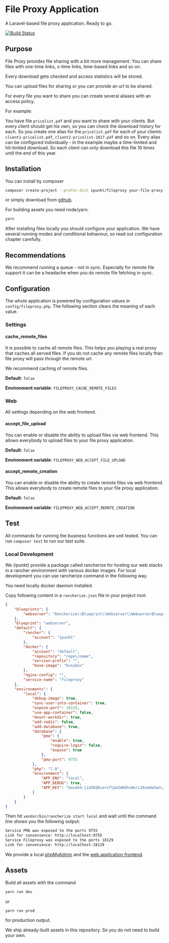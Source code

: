 # File Proxy Application

A Laravel-based file proxy application. Ready to go.

[![Build Status](https://travis-ci.org/ipunkt/fileproxy.svg?branch=master)](https://travis-ci.org/ipunkt/fileproxy)

## Purpose

File Proxy provides file sharing with a bit more management. You can share files with one-time links, x-time links, time-based links and so on.

Every download gets checked and access statistics will be stored.

You can upload files for sharing or you can provide an url to be shared.

For every file you want to share you can create several aliases with an access policy.

For example:

You have file `pricelist.pdf` and you want to share with your clients. But every client should get his own, so you can check the download history for each. So you create one alias for the `pricelist.pdf` for each of your clients: `client1-pricelist.pdf`, `client2-pricelist-2017.pdf` and so on. Every alias can be configured individually - in the example maybe a time-limited and hit-limited download. So each client can only download this file 10 times until the end of this year.


## Installation

You can install by composer
```bash
composer create-project --prefer-dist ipunkt/fileproxy your-file-proxy-app
```

or simply download from [github](https://github.io/ipunkt/fileproxy).

For building assets you need node/yarn.

```bash
yarn
```

After installing files locally you should configure your application. We have several running modes and conditional behaviour, so read out configuration chapter carefully.

## Recommendations

We recommend running a queue - not in sync. Especially for remote file support it can be a headache when you do remote file fetching in sync.


## Configuration

The whole application is powered by configuration values in `config/fileproxy.php`. The following section clears the meaning of each value.

### Settings

#### cache_remote_files

It is possible to cache all remote files. This helps you playing a real proxy that caches all served files. If you do not cache any remote files locally than file proxy will pass through the remote url.

We recommend caching of remote files.

**Default**: `false`

**Environment variable**: `FILEPROXY_CACHE_REMOTE_FILES`


### Web

All settings depending on the web frontend.

#### accept_file_upload

You can enable or disable the ability to upload files via web frontend. This allows everybody to upload files to your file proxy application.

**Default**: `false`

**Environment variable**: `FILEPROXY_WEB_ACCEPT_FILE_UPLOAD`

#### accept_remote_creation

You can enable or disable the ability to create remote files via web frontend. This allows everybody to create remote files to your file proxy application.

**Default**: `false`

**Environment variable**: `FILEPROXY_WEB_ACCEPT_REMOTE_CREATION`

## Test

All commands for running the business functions are unit tested. You can run `composer test` to run our test suite.

### Local Development

We (ipunkt) provide a package called rancherize for hosting our web stacks in a rancher environment with various docker images. For local development you can use rancherize command in the following way.

You need locally docker daemon installed.

Copy following content in a `rancherize.json` file in your project root:
```json
{
    "blueprints": {
        "webserver": "Rancherize\\Blueprint\\Webserver\\WebserverBlueprint"
    },
    "blueprint": "webserver",
    "default": {
        "rancher": {
            "account": "ipunkt"
        },
        "docker": {
            "account": "default",
            "repository": "repo\/name",
            "version-prefix": "",
            "base-image": "busybox"
        },
        "nginx-config": "",
        "service-name": "Fileproxy"
    },
    "environments": {
        "local": {
            "debug-image": true,
            "sync-user-into-container": true,
            "expose-port": 18129,
            "use-app-container": false,
            "mount-workdir": true,
            "add-redis": false,
            "add-database": true,
            "database": {
                "pma": {
                    "enable": true,
                    "require-login": false,
                    "expose": true
                },
                "pma-port": 9755
            },
            "php": "7.0",
            "environment": {
                "APP_ENV": "local",
                "APP_DEBUG": true,
                "APP_KEY": "base64:jid3KQRva+vTtpU2mK6hvWxrLI6vmOmIwn\/AEAH4ua0="
            }
        }
    }
}
```

Then hit `vendor/bin/rancherize start local` and wait until the command line shows you the following output:
```bash
Service PMA was exposed to the ports 9755
Link for convenience: http://localhost:9755
Service Fileproxy was exposed to the ports 18129
Link for convenience: http://localhost:18129
```
We provide a local [phpMyAdmin](http://localhost:9755) and the [web application frontend](http://localhost:18129). 

## Assets

Build all assets with the command
```bash
yarn run dev
```
or
```bash
yarn run prod
```
for production output.

We ship already-built assets in this repository. So you do not need to build your own.
